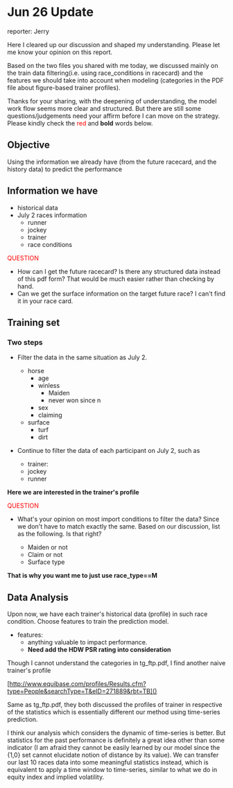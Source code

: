 # Jun 26 Update
reporter: Jerry

Here I cleared up our discussion and shaped my understanding. Please let me know your opinion on this report.

Based on the two files you shared with me today, we discussed mainly on the train data filtering(i.e. using race_conditions in racecard) and the features we should take into account when modeling (categories in the PDF file about figure-based trainer profiles).

Thanks for your sharing, with the deepening of understanding, the model work flow seems more clear and structured. But there are still some questions/judgements need your affirm before I can move on the strategy. Please kindly check the <span style="color:red">red</span> and **bold** words below.

## Objective
Using the information we already have (from the future racecard, and the history data) to predict the performance

## Information we have

* historical data
* July 2 races information
	* runner
	* jockey
	* trainer
	* race conditions

<span style="color:red">QUESTION</span>

* How can I get the future racecard? Is there any structured data instead of this pdf form? That would be much easier rather than checking by hand.
* Can we get the surface information on the target future race? I can't find it in your race card.

	
## Training set
### Two steps
* Filter the data in the same situation as July 2. 
	* horse
		* age
		* winless
			* Maiden
			* never won since n
		* sex
		* claiming
	* surface
		* turf
		* dirt 

* Continue to filter the data of each participant on July 2, such as
	* trainer: 
	* jockey
	* runner

**Here we are interested in the trainer's profile**

<span style="color:red">QUESTION</span>

* What's your opinion on most import conditions to filter the data? Since we don't have to match exactly the same. Based on our discussion, list as the following. Is that right?

	* Maiden or not
	* Claim or not
	* Surface type

**That is why you want me to just use race_type==M**



## Data Analysis
Upon now, we have each trainer's historical data (profile) in such race condition. Choose features to train the prediction model.

* features: 
	* anything valuable to impact performance.
	* **Need add the HDW PSR rating into consideration**

Though I cannot understand the categories in tg_ftp.pdf, I find another naive trainer's profile

[http://www.equibase.com/profiles/Results.cfm?type=People&searchType=T&eID=271889&rbt=TB]()

Same as tg_ftp.pdf, they both discussed the profiles of trainer in respective of the statistics which is essentially different our method using time-series prediction.

I think our analysis which considers the dynamic of time-series is better. But statistics for the past performance is definitely a great idea other than some indicator (I am afraid they cannot be easily learned by our model since the {1,0} set cannot elucidate notion of distance by its value). We can transfer our last 10 races data into some meaningful statistics instead, which is equivalent to apply a time window to time-series, similar to what we do in equity index and implied volatility.
